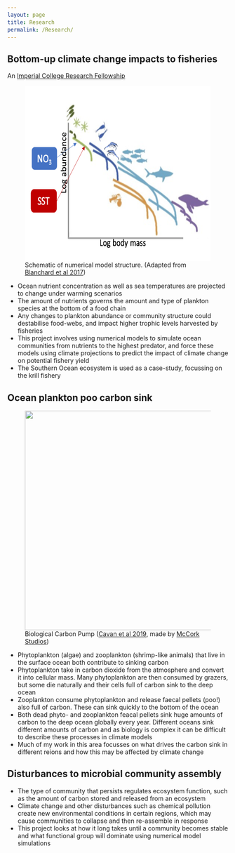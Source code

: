 ```yaml
---
layout: page
title: Research
permalink: /Research/
---
```


## Bottom-up climate change impacts to fisheries
An [Imperial College Research Fellowship](http://www.imperial.ac.uk/research-fellowships/icrf/key-features/)

<!--- comment -->

<figure>
    <img src="/Images/E2E_krill_white.png" style="float: right;" width = "500" height = "400" alt="" >
    <figcaption>Schematic of numerical model structure. (Adapted from <a href="https://doi.org/10.1016/j.tree.2016.12.003">Blanchard et al 2017</a>)</figcaption>
</figure>

- Ocean nutrient concentration as well as sea temperatures are projected to change under warming scenarios
- The amount of nutrients governs the amount and type of plankton species at the bottom of a food chain
- Any changes to plankton abundance or community structure could destabilise food-webs, and impact higher trophic levels harvested by fisheries
- This project involves using numerical models to simulate ocean communities from nutrients to the highest predator, and force these models using climate projections to predict the impact of climate change on potential fishery yield
- The Southern Ocean ecosystem is used as a case-study, focussing on the krill fishery

## Ocean plankton poo carbon sink

<figure>
<img src="/Images/BCP.png" style="float: right;" width = "450" height = "500" alt="" >
<figcaption>Biological Carbon Pump (<a href="https://www.nature.com/articles/s41467-019-12668-7">Cavan et al 2019</a>, made by <a href="https://www.mccorkstudios.com/">McCork Studios</a>) </figcaption>
</figure>

- Phytoplankton (algae) and zooplankton (shrimp-like animals) that live in the surface ocean both contribute to sinking carbon
- Phytoplankton take in carbon dioxide from the atmosphere and convert it into cellular mass. Many phytoplankton are then consumed by grazers, but some die naturally and their cells full of carbon sink to the deep ocean
- Zooplankton consume phytoplankton and release faecal pellets (poo!) also full of carbon. These can sink quickly to the bottom of the ocean
- Both dead phyto- and zooplankton feacal pellets sink huge amounts of carbon to the deep ocean globally every year. Different oceans sink different amounts of carbon and as biology is complex it can be difficult to describe these processes in climate models
- Much of my work in this area focusses on what drives the carbon sink in different reions and how this may be affected by climate change

## Disturbances to microbial community assembly
- The type of community that persists regulates ecosystem function, such as the amount of carbon stored and released from an ecosystem
- Climate change and other disturbances such as chemical pollution create new environmental conditions in certain regions, which may cause communities to collapse and then re-assemble in response
- This project looks at how it long takes until a community becomes stable and what functional group will dominate using numerical model simulations

